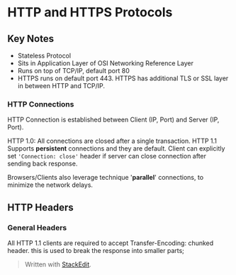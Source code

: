 
# HTTP and HTTPS Protocols

## Key Notes

 - Stateless Protocol
 - Sits in Application Layer of OSI Networking Reference Layer
 - Runs on top of TCP/IP, default port 80
 - HTTPS runs on default port 443. HTTPS has additional TLS or SSL layer in between HTTP and TCP/IP.

### HTTP Connections
HTTP Connection is established between Client (IP, Port) and Server (IP, Port).

HTTP 1.0: All connections are closed after a single transaction. 
HTTP 1.1 Supports **persistent** connections and they are default. Client can explicitly set `'Connection: close'` header if server can close connection after sending back response.

Browsers/Clients also leverage technique '**parallel**' connections, to minimize the network delays.

## HTTP Headers

### General Headers
All HTTP 1.1 clients are required to accept Transfer-Encoding: chunked header. this is used to break the response into smaller parts; 
> Written with [StackEdit](https://stackedit.io/).
<!--stackedit_data:
eyJoaXN0b3J5IjpbNzYxNjI3NThdfQ==
-->